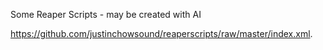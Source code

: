 Some Reaper Scripts - may be created with AI


https://github.com/justinchowsound/reaperscripts/raw/master/index.xml.
